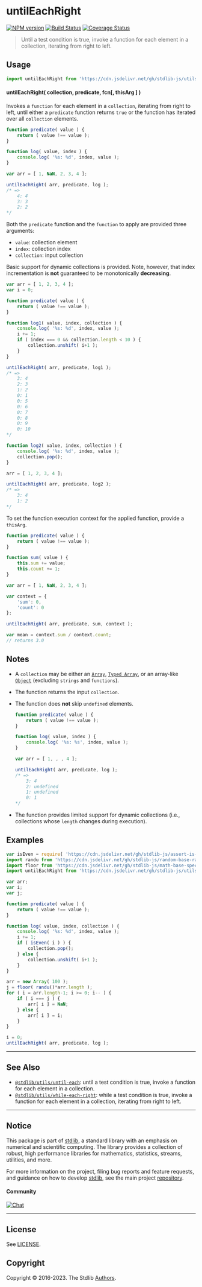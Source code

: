 <!--

@license Apache-2.0

Copyright (c) 2018 The Stdlib Authors.

Licensed under the Apache License, Version 2.0 (the "License");
you may not use this file except in compliance with the License.
You may obtain a copy of the License at

   http://www.apache.org/licenses/LICENSE-2.0

Unless required by applicable law or agreed to in writing, software
distributed under the License is distributed on an "AS IS" BASIS,
WITHOUT WARRANTIES OR CONDITIONS OF ANY KIND, either express or implied.
See the License for the specific language governing permissions and
limitations under the License.

-->

# untilEachRight

[![NPM version][npm-image]][npm-url] [![Build Status][test-image]][test-url] [![Coverage Status][coverage-image]][coverage-url] <!-- [![dependencies][dependencies-image]][dependencies-url] -->

> Until a test condition is true, invoke a function for each element in a collection, iterating from right to left.

<!-- Section to include introductory text. Make sure to keep an empty line after the intro `section` element and another before the `/section` close. -->

<section class="intro">

</section>

<!-- /.intro -->

<!-- Package usage documentation. -->



<section class="usage">

## Usage

```javascript
import untilEachRight from 'https://cdn.jsdelivr.net/gh/stdlib-js/utils-until-each-right@deno/mod.js';
```

#### untilEachRight( collection, predicate, fcn\[, thisArg ] )

Invokes a `function` for each element in a `collection`, iterating from right to left, until either a `predicate` function returns `true` or the function has iterated over all `collection` elements.

```javascript
function predicate( value ) {
    return ( value !== value );
}

function log( value, index ) {
    console.log( '%s: %d', index, value );
}

var arr = [ 1, NaN, 2, 3, 4 ];

untilEachRight( arr, predicate, log );
/* =>
    4: 4
    3: 3
    2: 2
*/
```

Both the `predicate` function and the `function` to apply are provided three arguments:

-   `value`: collection element
-   `index`: collection index
-   `collection`: input collection

Basic support for dynamic collections is provided. Note, however, that index incrementation is **not** guaranteed to be monotonically **decreasing**.

```javascript
var arr = [ 1, 2, 3, 4 ];
var i = 0;

function predicate( value ) {
    return ( value !== value );
}

function log1( value, index, collection ) {
    console.log( '%s: %d', index, value );
    i += 1;
    if ( index === 0 && collection.length < 10 ) {
        collection.unshift( i+1 );
    }
}

untilEachRight( arr, predicate, log1 );
/* =>
    3: 4
    2: 3
    1: 2
    0: 1
    0: 5
    0: 6
    0: 7
    0: 8
    0: 9
    0: 10
*/

function log2( value, index, collection ) {
    console.log( '%s: %d', index, value );
    collection.pop();
}

arr = [ 1, 2, 3, 4 ];

untilEachRight( arr, predicate, log2 );
/* =>
    3: 4
    1: 2
*/
```

To set the function execution context for the applied function, provide a `thisArg`.

```javascript
function predicate( value ) {
    return ( value !== value );
}

function sum( value ) {
    this.sum += value;
    this.count += 1;
}

var arr = [ 1, NaN, 2, 3, 4 ];

var context = {
    'sum': 0,
    'count': 0
};

untilEachRight( arr, predicate, sum, context );

var mean = context.sum / context.count;
// returns 3.0
```

</section>

<!-- /.usage -->

<!-- Package usage notes. Make sure to keep an empty line after the `section` element and another before the `/section` close. -->

<section class="notes">

## Notes

-   A `collection` may be either an [`Array`][mdn-array], [`Typed Array`][mdn-typed-array], or an array-like [`Object`][mdn-object] (excluding `strings` and `functions`).

-   The function returns the input `collection`.

-   The function does **not** skip `undefined` elements.

    <!-- eslint-disable no-sparse-arrays -->

    ```javascript
    function predicate( value ) {
        return ( value !== value );
    }

    function log( value, index ) {
        console.log( '%s: %s', index, value );
    }

    var arr = [ 1, , , 4 ];

    untilEachRight( arr, predicate, log );
    /* =>
        3: 4
        2: undefined
        1: undefined
        0: 1
    */
    ```

-   The function provides limited support for dynamic collections (i.e., collections whose `length` changes during execution).

</section>

<!-- /.notes -->

<!-- Package usage examples. -->

<section class="examples">

## Examples

<!-- eslint no-undef: "error" -->

```javascript
var isEven = require( 'https://cdn.jsdelivr.net/gh/stdlib-js/assert-is-even' ).isPrimitive;
import randu from 'https://cdn.jsdelivr.net/gh/stdlib-js/random-base-randu@deno/mod.js';
import floor from 'https://cdn.jsdelivr.net/gh/stdlib-js/math-base-special-floor@deno/mod.js';
import untilEachRight from 'https://cdn.jsdelivr.net/gh/stdlib-js/utils-until-each-right@deno/mod.js';

var arr;
var i;
var j;

function predicate( value ) {
    return ( value !== value );
}

function log( value, index, collection ) {
    console.log( '%s: %d', index, value );
    i += 1;
    if ( isEven( i ) ) {
        collection.pop();
    } else {
        collection.unshift( i+1 );
    }
}

arr = new Array( 100 );
j = floor( randu()*arr.length );
for ( i = arr.length-1; i >= 0; i-- ) {
    if ( i === j ) {
        arr[ i ] = NaN;
    } else {
        arr[ i ] = i;
    }
}

i = 0;
untilEachRight( arr, predicate, log );
```

</section>

<!-- /.examples -->

<!-- Section to include cited references. If references are included, add a horizontal rule *before* the section. Make sure to keep an empty line after the `section` element and another before the `/section` close. -->

<section class="references">

</section>

<!-- /.references -->

<!-- Section for related `stdlib` packages. Do not manually edit this section, as it is automatically populated. -->

<section class="related">

* * *

## See Also

-   <span class="package-name">[`@stdlib/utils/until-each`][@stdlib/utils/until-each]</span><span class="delimiter">: </span><span class="description">until a test condition is true, invoke a function for each element in a collection.</span>
-   <span class="package-name">[`@stdlib/utils/while-each-right`][@stdlib/utils/while-each-right]</span><span class="delimiter">: </span><span class="description">while a test condition is true, invoke a function for each element in a collection, iterating from right to left.</span>

</section>

<!-- /.related -->

<!-- Section for all links. Make sure to keep an empty line after the `section` element and another before the `/section` close. -->


<section class="main-repo" >

* * *

## Notice

This package is part of [stdlib][stdlib], a standard library with an emphasis on numerical and scientific computing. The library provides a collection of robust, high performance libraries for mathematics, statistics, streams, utilities, and more.

For more information on the project, filing bug reports and feature requests, and guidance on how to develop [stdlib][stdlib], see the main project [repository][stdlib].

#### Community

[![Chat][chat-image]][chat-url]

---

## License

See [LICENSE][stdlib-license].


## Copyright

Copyright &copy; 2016-2023. The Stdlib [Authors][stdlib-authors].

</section>

<!-- /.stdlib -->

<!-- Section for all links. Make sure to keep an empty line after the `section` element and another before the `/section` close. -->

<section class="links">

[npm-image]: http://img.shields.io/npm/v/@stdlib/utils-until-each-right.svg
[npm-url]: https://npmjs.org/package/@stdlib/utils-until-each-right

[test-image]: https://github.com/stdlib-js/utils-until-each-right/actions/workflows/test.yml/badge.svg?branch=main
[test-url]: https://github.com/stdlib-js/utils-until-each-right/actions/workflows/test.yml?query=branch:main

[coverage-image]: https://img.shields.io/codecov/c/github/stdlib-js/utils-until-each-right/main.svg
[coverage-url]: https://codecov.io/github/stdlib-js/utils-until-each-right?branch=main

<!--

[dependencies-image]: https://img.shields.io/david/stdlib-js/utils-until-each-right.svg
[dependencies-url]: https://david-dm.org/stdlib-js/utils-until-each-right/main

-->

[chat-image]: https://img.shields.io/gitter/room/stdlib-js/stdlib.svg
[chat-url]: https://gitter.im/stdlib-js/stdlib/

[stdlib]: https://github.com/stdlib-js/stdlib

[stdlib-authors]: https://github.com/stdlib-js/stdlib/graphs/contributors

[umd]: https://github.com/umdjs/umd
[es-module]: https://developer.mozilla.org/en-US/docs/Web/JavaScript/Guide/Modules

[deno-url]: https://github.com/stdlib-js/utils-until-each-right/tree/deno
[umd-url]: https://github.com/stdlib-js/utils-until-each-right/tree/umd
[esm-url]: https://github.com/stdlib-js/utils-until-each-right/tree/esm
[branches-url]: https://github.com/stdlib-js/utils-until-each-right/blob/main/branches.md

[stdlib-license]: https://raw.githubusercontent.com/stdlib-js/utils-until-each-right/main/LICENSE

[mdn-array]: https://developer.mozilla.org/en-US/docs/Web/JavaScript/Reference/Global_Objects/Array

[mdn-typed-array]: https://developer.mozilla.org/en-US/docs/Web/JavaScript/Reference/Global_Objects/TypedArray

[mdn-object]: https://developer.mozilla.org/en-US/docs/Web/JavaScript/Reference/Global_Objects/Object

<!-- <related-links> -->

[@stdlib/utils/until-each]: https://github.com/stdlib-js/utils-until-each/tree/deno

[@stdlib/utils/while-each-right]: https://github.com/stdlib-js/utils-while-each-right/tree/deno

<!-- </related-links> -->

</section>

<!-- /.links -->
